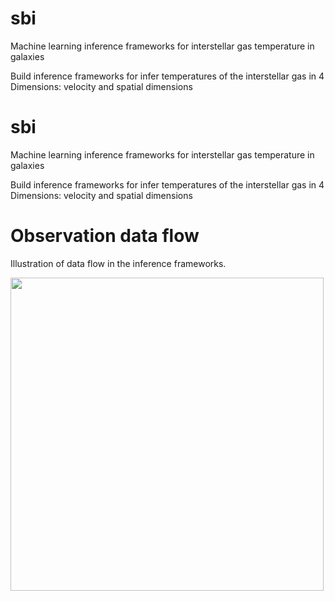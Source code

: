 # sbi
Machine learning inference frameworks for interstellar gas temperature in galaxies

Build inference frameworks for infer temperatures of the interstellar gas in 4 Dimensions: velocity and spatial dimensions


# sbi
Machine learning inference frameworks for interstellar gas temperature in galaxies

Build inference frameworks for infer temperatures of the interstellar gas in 4 Dimensions: velocity and spatial dimensions


# Observation data flow
Illustration of data flow in the inference frameworks.

<img width="501" alt="" src="https://github.com/nv-hiep/sbi/blob/main/data_flow.png">
